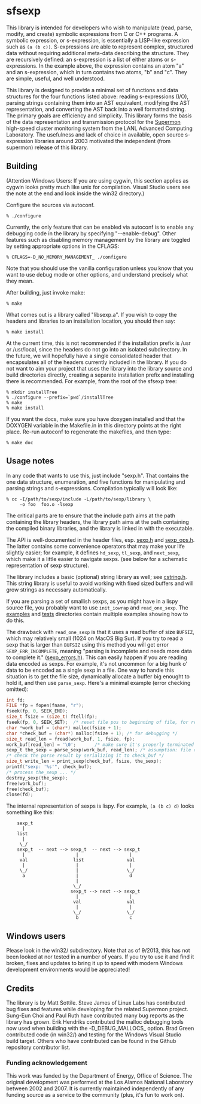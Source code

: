 sfsexp
======

This library is intended for developers who wish to manipulate (read,
parse, modify, and create) symbolic expressions from C or C++
programs. A symbolic expression, or s-expression, is essentially a
LISP-like expression such as `(a (b c))`. S-expressions are able to
represent complex, structured data without requiring additional
meta-data describing the structure. They are recursively defined: an
s-expression is a list of either atoms or s-expressions. In the
example above, the expression contains an atom "a" and an
s-expression, which in turn contains two atoms, "b" and "c". They are
simple, useful, and well understood.

This library is designed to provide a minimal set of functions and
data structures for the four functions listed above: reading
s-expressions (I/O), parsing strings containing them into an AST
equivalent, modifying the AST representation, and converting the AST
back into a well formatted string. The primary goals are efficiency
and simplicity. This library forms the basis of the data
representation and transmission protocol for the
[Supermon](https://dl.acm.org/doi/10.5555/792762.793324) high-speed
cluster monitoring system from the LANL Advanced Computing
Laboratory. The usefulness and lack of choice in available, open
source s-expression libraries around 2003 motivated the independent
(from supermon) release of this library.

## Building

(Attention Windows Users: If you are using cygwin, this section
applies as cygwin looks pretty much like unix for compilation.  Visual
Studio users see the note at the end and look inside the win32
directory.)

Configure the sources via autoconf.

```
% ./configure
```

Currently, the only feature that can be enabled via autoconf is to
enable any debugging code in the library by specifying
"--enable-debug".  Other features such as disabling memory management
by the library are toggled by setting appropriate options in the
CFLAGS:

```
% CFLAGS=-D_NO_MEMORY_MANAGEMENT_ ./configure
```
Note that you should use the vanilla configuration unless you know that you
want to use debug mode or other options, and understand precisely what they
mean.

After building, just invoke make:

```
% make
```

What comes out is a library called "libsexp.a".  If you wish to copy
the headers and libraries to an installation location, you should then
say:

```
% make install
```

At the current time, this is not recommended if the installation
prefix is /usr or /usr/local, since the headers do not go into an
isolated subdirectory.  In the future, we will hopefully have a single
consolidated header that encapsulates all of the headers currently
included in the library.  If you do not want to aim your project that
uses the library into the library source and build directories
directly, creating a separate installation prefix and installing there
is recommended.  For example, from the root of the sfsexp tree:

```
% mkdir installTree
% ./configure --prefix=`pwd`/installTree
% make
% make install
```

If you want the docs, make sure you have doxygen installed and that
the DOXYGEN variable in the Makefile.in in this directory points at
the right place.  Re-run autoconf to regenerate the makefiles, and
then type:

```
% make doc
```

## Usage notes

In any code that wants to use this, just include "sexp.h".  That
contains the one data structure, enumeration, and five functions for
manipulating and parsing strings and s-expressions.  Compilation
typically will look like:

```
% cc -I/path/to/sexp/include -L/path/to/sexp/library \
     -o foo  foo.o -lsexp
```

The critical parts are to ensure that the include path aims at the
path containing the library headers, the library path aims at the path
containing the compiled binary libraries, and the library is linked in
with the executable.

The API is well-documented in the header files, esp.
[sexp.h](src/sexp.h) and [sexp_ops.h](src/sexp_ops.h). The latter
contains some convenience operators that may make your life slightly
easier; for example, it defines `hd_sexp`, `tl_sexp`, and `next_sexp`,
which make it a little easier to navigate sexps. (see below for a
schematic representation of sexp structure).

The library includes a basic (optional) string library as well; see
[cstring.h](src/cstring.h).  This string library is useful to avoid
working with fixed sized buffers and will grow strings as necessary
automatically.

If you are parsing a set of smallish sexps, as you might have in a
lispy source file, you probably want to use `init_iowrap` and
`read_one_sexp`. The [examples](examples) and [tests](tests)
directories contain multiple examples showing how to do this.

The drawback with `read_one_sexp` is that it uses a read buffer of
size `BUFSIZ`, which may relatively small (1024 on MacOS Big Sur). If
you try to read a sexp that is larger than `BUFSIZ` using this method
you will get error `SEXP_ERR_INCOMPLETE`, meaning "parsing is
incomplete and needs more data to complete it."
([sexp_errors.h](src/sexp_errors.h)). This can easily happen if you
are reading data encoded as sexps. For example, it's not uncommon for
a big hunk o' data to be encoded as a single sexp in a file. One way
to handle this situation is to get the file size, dynamically allocate
a buffer big enought to hold it, and then use `parse_sexp`. Here's a
minimal example (error checking omitted):

```c
int fd;
FILE *fp = fopen(fname, "r");
fseek(fp, 0, SEEK_END);
size_t fsize = (size_t) ftell(fp);
fseek(fp, 0, SEEK_SET);  /* reset file pos to beginning of file, for reading */
char *work_buf = (char*) malloc(fsize + 1);
char *check_buf = (char*) malloc(fsize + 1); /* for debugging */
size_t read_len = fread(work_buf, 1, fsize, fp);
work_buf[read_len] = '\0';       /* make sure it's properly terminated */
sexp_t the_sexp = parse_sexp(work_buf, read_len); /* assumption: file contains one sexp */
/* check the parse result by serializing it to check_buf */
size_t write_len = print_sexp(check_buf, fsize, the_sexp);
printf("sexp: '%s'", check_buf);
/* process the_sexp ... */
destroy_sexp(the_sexp);
free(work_buf);
free(check_buf);
close(fd);
```

The internal representation of sexps is lispy. For example, `(a (b c) d)`
looks something like this:

```
    sexp_t
      |
    list
      |
     \_/
    sexp_t  -- next --> sexp_t  -- next --> sexp_t
      |                   |                   |
     val                 list                val
      |                   |                   |
     \_/                  |                  \_/
      a                   |                   d
                          |
                         \_/
                        sexp_t --> next --> sexp_t
                          |                   |
                         val                 val
                          |                   |
                         \_/                 \_/
                          b                   c
```

## Windows users

Please look in the win32/ subdirectory. Note that as of 9/2013, this
has not been looked at nor tested in a number of years.  If you try to
use it and find it broken, fixes and updates to bring it up to speed
with modern Windows development environments would be appreciated!

## Credits

The library is by Matt Sottile.  Steve James of Linux Labs has
contributed bug fixes and features while developing for the related
Supermon project. Sung-Eun Choi and Paul Ruth have contributed many
bug reports as the library has grown.  Erik Hendriks contributed the
malloc debugging tools now used when building with the
-D_DEBUG_MALLOCS_ option.  Brad Green contributed code (in win32/) and
testing for the Windows Visual Studio build target.  Others who have
contributed can be found in the Github repository contributor list.

### Funding acknowledgement

This work was funded by the Department of Energy, Office of
Science. The original development was performed at the Los Alamos
National Laboratory between 2002 and 2007. It is currently maintained
independently of any funding source as a service to the community
(plus, it's fun to work on).

